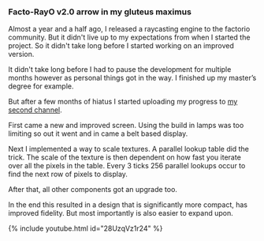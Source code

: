 ### Facto-RayO v2.0 <author>arrow in my gluteus maximus</author>

Almost a year and a half ago, I released a raycasting engine to the factorio community.
But it didn't live up to my expectations from when I started the project.
So it didn't take long before I started working on an improved version.

It didn't take long before I had to pause the development for multiple months however as personal things got in the way.
I finished up my master’s degree for example.

But after a few months of hiatus I started uploading my progress to [my second channel](https://www.youtube.com/channel/UCNQRKtG2pU8LGS08TFiyyAA).

First came a new and improved screen.
Using the build in lamps was too limiting so out it went and in came a belt based display.

Next I implemented a way to scale textures.
A parallel lookup table did the trick. The scale of the texture is then dependent on how fast you iterate over all the pixels in the table.
Every 3 ticks 256 parallel lookups occur to find the next row of pixels to display.

After that, all other components got an upgrade too.

In the end this resulted in a design that is significantly more compact, has improved fidelity.
But most importantly is also easier to expand upon.

{% include youtube.html id="28UzqVz1r24" %}
